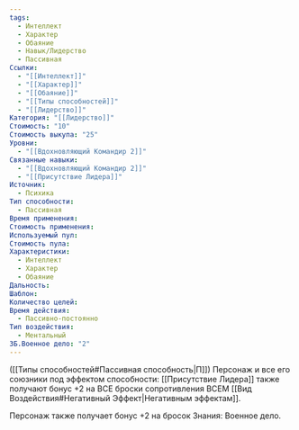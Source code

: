 ```yaml
---
tags:
  - Интеллект
  - Характер
  - Обаяние
  - Навык/Лидерство
  - Пассивная
Ссылки:
  - "[[Интеллект]]"
  - "[[Характер]]"
  - "[[Обаяние]]"
  - "[[Типы способностей]]"
  - "[[Лидерство]]"
Категория: "[[Лидерство]]"
Стоимость: "10"
Стоимость выкупа: "25"
Уровни:
  - "[[Вдохновляющий Командир 2]]"
Связанные навыки:
  - "[[Вдохновляющий Командир 2]]"
  - "[[Присутствие Лидера]]"
Источник:
  - Психика
Тип способности:
  - Пассивная
Время применения: 
Стоимость применения: 
Используемый пул: 
Стоимость пула: 
Характеристики:
  - Интеллект
  - Характер
  - Обаяние
Дальность: 
Шаблон: 
Количество целей: 
Время действия:
  - Пассивно-постоянно
Тип воздействия:
  - Ментальный
ЗБ.Военное дело: "2"
---
```

([[Типы способностей#Пассивная способность|П]]) Персонаж и все его союзники под эффектом способности: [[Присутствие Лидера]] также получают бонус +2 на ВСЕ броски сопротивления ВСЕМ [[Вид Воздействия#Негативный Эффект|Негативным эффектам]]. 

Персонаж также получает бонус +2 на бросок Знания: Военное дело. 